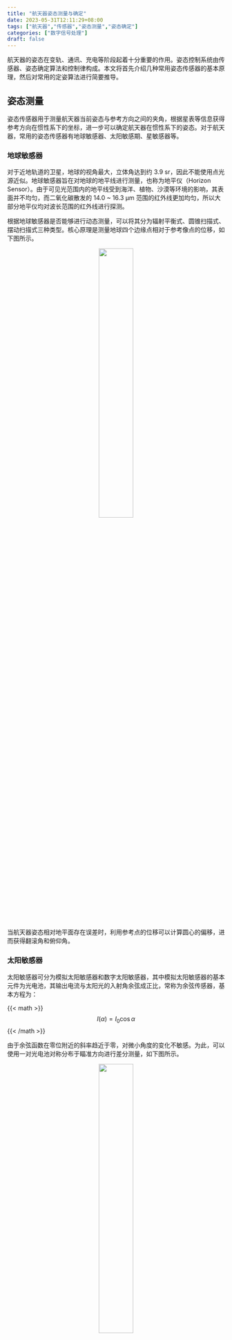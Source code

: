```yaml
---
title: "航天器姿态测量与确定"
date: 2023-05-31T12:11:29+08:00
tags: ["航天器","传感器","姿态测量","姿态确定"]
categories: ["数字信号处理"]
draft: false
---
```


航天器的姿态在变轨、通讯、充电等阶段起着十分重要的作用。姿态控制系统由传感器、姿态确定算法和控制律构成。本文将首先介绍几种常用姿态传感器的基本原理，然后对常用的定姿算法进行简要推导。

<!--more-->




## 姿态测量

姿态传感器用于测量航天器当前姿态与参考方向之间的夹角，根据星表等信息获得参考方向在惯性系下的坐标，进一步可以确定航天器在惯性系下的姿态。对于航天器，常用的姿态传感器有地球敏感器、太阳敏感期、星敏感器等。

### 地球敏感器

对于近地轨道的卫星，地球的视角最大，立体角达到约 3.9 sr，因此不能使用点光源近似。地球敏感器旨在对地球的地平线进行测量，也称为地平仪（Horizon Sensor）。由于可见光范围内的地平线受到海洋、植物、沙漠等环境的影响，其表面并不均匀，而二氧化碳散发的 14.0 ~ 16.3 μm 范围的红外线更加均匀，所以大部分地平仪均对波长范围的红外线进行探测。

根据地球敏感器是否能够进行动态测量，可以将其分为辐射平衡式、圆锥扫描式、摆动扫描式三种类型。核心原理是测量地球四个边缘点相对于参考像点的位移，如下图所示。

<div align=center>
    <img src=./HorizonSensor.png width=40% />
</div>

当航天器姿态相对地平面存在误差时，利用参考点的位移可以计算圆心的偏移，进而获得翻滚角和俯仰角。


### 太阳敏感器

太阳敏感器可分为模拟太阳敏感器和数字太阳敏感器，其中模拟太阳敏感器的基本元件为光电池，其输出电流与太阳光的入射角余弦成正比，常称为余弦传感器，基本方程为：

{{< math >}}$$
    I(\alpha) = I_0 \cos \alpha
$${{< /math >}}

由于余弦函数在零位附近的斜率趋近于零，对微小角度的变化不敏感。为此，可以使用一对光电池对称分布于瞄准方向进行差分测量，如下图所示。

<div align=center>
    <img src=./AnalogSunSensor.png width=40% />
</div>

在这种布局下，两个光电池电流信号的差为：

{{< math >}}$$
    \Delta I (\alpha) = I_0 \cos \left( \alpha_0 - \alpha \right) - I_0 \cos \left( \alpha_0 + \alpha \right) = 2I_0 \sin\alpha_0 \sin \alpha
$${{< /math >}}

此时传感器在零位附近具有 $2I_0\sin\alpha_0$ 的斜率，提高了小角度检测的灵敏度。


<div align=center>
    <img src=./DigitalSunSensor.png width=50% />
</div>

上图给出了数字太阳敏感器示意图：太阳光线首先通过顶层的狭缝变成线光源，以进行单方向入射角的测量。中间层具有不同尺寸的孔位用于编码（Gray Code），底层则是多个光电池用于检测太阳光是否透过编码孔位。由于光电池与入射角的余弦成正比，编码时的阈值会随之变动。因此，图中中间层最外侧的空隙允许所有视场（FoV：Field of View）内的光线透过，其下方光电池的电流作为阈值，作为其他光电池是否接收到光照的判据。第二个空隙为符号位，用于判断太阳光的入射方向；结合其他空隙的编码，可以将入射角进行量化，量化误差 $\rho_s$ 与位数 $\mu_s$ 的关系为：

{{< math >}}$$
    \rho_s = \frac{\alpha_\mathrm{max}}{2^{\mu_s-1}}
$${{< /math >}}

<div align=center>
    <img src=./DirectionMeasurement.png width=40% />
</div>

使用两个正交布置的单自由度太阳敏感器可以分别获得太阳方向在两个测量平面内投影与瞄准方向的夹角。设太阳敏感器测量坐标系与本体系相同，如上图所示。本体系下太阳的方向坐标记为 $\mathbf{s}^b = [s_1,\,s_2,\,s_3]^\mathrm{T}$，可以根据测得的夹角 $\alpha$ 和 $\beta$ 按下式计算：

{{< math >}}$$
    \mathbf{s}^b = \begin{bmatrix} s_1 \\ s_2 \\ s_3\end{bmatrix} 
        = \frac{1}{\sqrt{ 1 + \tan^2 \alpha + \tan^2 \beta}}
            \begin{bmatrix} \tan\alpha \\ \tan\beta \\ 1 \end{bmatrix} 
$${{< /math >}}



### 星敏感器

星敏感器本质为数码相机，基本结构如下图所示。恒星发出的光线经过透镜汇聚与焦平面，焦平面由电荷耦合元件（CCD：Charge-Coupled Device）或者互补金属氧化物半导体（CMOS：Complementary Metal-Oxide Semiconductor）构成像素点对平面坐标进行量化。其中，CCD 具有更低的噪声，但更容易受到辐射的破坏；COMS 更能够抵抗环境的不利影响，且具有更大的视场。 CMOS 的技术与微处理器的技术相同，因此像素点兼具数据处理功能，称为有源像素传感器（APS：Active Pixel Sensor）。

<div align=center>
    <img src=./CCDorAPS.png width=50% />
</div>


不同于地球敏感器和太阳敏感器具有特定的参考对象，星敏感器能够针对亮度达到一定阈值的许多恒星同时进行探测。因此，为了确定航天器的姿态，还需要对恒星进行识别，这使得星敏感器的数据处理依赖于复杂的匹配算法。星敏感器的数据刷新率一般在 0.5 Hz 到 10 Hz 之间。根据星敏感器是否对准已知恒星，可以分为两种工作模式：

- 初始姿态对准模式：该模式也被称为空间迷失模式（lost-in-space mode）。在这种情况下，星敏感器需要扫描整个视场，寻找最亮的像素簇，并至少计算三个簇的中心位置。根据间距、亮度以及其他特性在星表中搜索目标恒星。这个过程可以在数秒内完成；
- 跟踪模式：在星敏感器识别了特定的恒星后，航天器的姿态可以确定。相比于初始姿态对准模式，由于提前知道了航天器的姿态，在进行星表匹配时会简单很多。


星敏感器受到多种噪声的影响：其中光学失真可以通过标定进行校准；温度效应则可以通过温控将其影响最小化。除此之外，星敏感器还会受到散粒噪声的影响，可以通过增大望远镜孔径或延长积分时间来减小其影响。在没有光照时，暗电流也会引入误差，但可以通过对焦平面降温进行抑制；必要情况下，星敏感器的算法需要考虑暗电流引起的热像素的影响，将其在数据处理中予以扣除；另一方面，在确定姿态时，星表的误差也是姿态误差的一个来源，其中包括：恒星自身的微小运动、航天器位置引入的视差和恒星像差。下表给出了部分科学任务卫星的星敏感器性能对比：


| 任务            | 时间  | 视场 [°]   | 精度（P/Y，R）["] | 刷新率 [Hz]  |
| :---:           | :---: | :---:      | :---:              | :---:       |
| GRACE           | 2002  | [±7, ±9.5] | [2.1, 16.5]        | 1           |
| LISA Pathfinder | 2015  | 22         | [<1, <5]           | 2           |
| GRACE-FO        | 2018  | [±18, ±16] | [2.8, 23.7]        | 2           |



## 姿态确定

姿态传感器给出了参考方向与传感器瞄准方向之间的夹角，结合传感器的安装信息，可以获得参考方向在航天器本体系下的坐标表示。为了进一步确定航天器的姿态，需要通过星表获得参考方向在惯性系下的坐标表示，并使用姿态确定算法计算姿态矩阵或四元数。本节简要介绍几种常用的定姿算法。

### TRIAD 算法

TRIAD 算法（TRIaxial Attitude Determination）是最早发表的定姿算法，只需要对两个方向进行测量。其核心思想是根据两个参考矢量方向构造 TRIAD 坐标系，分别通过姿态传感器确定 TRIAD 坐标系与航天器本体坐标系的关系以及通过星表确定 TRIAD 坐标系与惯性系的关系，最后利用姿态矩阵的性质计算航天器的姿态。

<div align=center>
    <img src=./AttitudeDetermination.png width=70% />
</div>

如上图所示，将航天器到远方恒星的单位矢量分别记做 $\vec{s}_1$ 和 $\vec{s}_2$，则 TRIAD 坐标系定义为：

{{< math >}}$$
    \vec{t}_1 = \vec{s}_1 ,\quad 
    \vec{t}_2 = \frac{\vec{s}_1 \times \vec{s}_2}{\left\|\vec{s}_1 \times \vec{s}_2\right\|} ,\quad
    \vec{t}_3 = \vec{t}_1 \times \vec{t}_2
$${{< /math >}}

利用星敏感器可以计算恒星方向在本体参考系下的坐标 $\mathbf{s}_1^b$ 和 $\mathbf{s}_2^b$，因此 TRIAD 与本体系之间的坐标变换矩阵为：

{{< math >}}$$
    R_t^b = \begin{bmatrix} \mathbf{t}_1^b & \mathbf{t}_2^b & \mathbf{t}_3^b  \end{bmatrix}
$${{< /math >}}

同理，利用星表获得恒星方向在惯性系下的坐标，进而可以获得 TRIAD 与惯性系之间的关系：

{{< math >}}$$
    R_t^i = \begin{bmatrix} \mathbf{t}_1^i & \mathbf{t}_2^i & \mathbf{t}_3^i  \end{bmatrix}
$${{< /math >}}

因此航天器的姿态矩阵为：

{{< math >}}$$
    R_s^i =R_t^i R_b^t = R_t^i \left( R_t^b \right)^\mathrm{T}
$${{< /math >}}


### QUEST 算法

当可测的方向多于两个，且测量精度不同时，TRIAD 算法的使用将受到限制。这时的定姿问题可以转化为最优化问题：即寻找姿态矩阵 $R = R_b^i$ 使得误差的平方加权和最小，用数学表述为：

{{< math >}}$$
    \mathop{\arg\min}_R J(R),\quad
    J(R) = \frac{1}{2} \sum_{j=1}^m w_j \left\| \breve{\mathbf{s}}_j^b - R^\mathrm{T}\breve{\mathbf{s}}_j^i \right\|^2 
$${{< /math >}}

这个问题被称为 Wahba 问题，其中 $w_j$ 为权值，一般有：

{{< math >}}$$
    \sum_{j=1}^m  w_j = w_0 = 1
$${{< /math >}}

考察优化目标函数：

{{< math >}}$$
    \begin{aligned}
        J(R) &= \frac{1}{2} \sum_{j=1}^m  w_j \left( \breve{\mathbf{s}}_j^b - R^\mathrm{T}\breve{\mathbf{s}}_j^i \right)^\mathrm{T} 
            \left( \breve{\mathbf{s}}_j^b - R^\mathrm{T}\breve{\mathbf{s}}_j^i \right) \\
             &= \frac{1}{2} \sum_{j=1}^m \left(2 - 2  \bigl(\breve{\mathbf{s}}_j^i \bigr)^\mathrm{T} R \breve{\mathbf{s}}_j^b\right) \\
             &= w_0 - \sum_{j=1}^m \bigl(\breve{\mathbf{s}}_j^i \bigr)^\mathrm{T} R \breve{\mathbf{s}}_j^b \\
             &= w_0 - \sum_{j=1}^m \mathrm{tr} \left( w_j \breve{\mathbf{s}}_j^b \bigl( R^\mathrm{T} \breve{\mathbf{s}}_j^i  \bigr)^\mathrm{T}  \right) \\
             &= w_0 - \mathrm{tr} \left( \sum_{j=1}^m \left( w_j \breve{\mathbf{s}}_j^b \bigl(\breve{\mathbf{s}}_j^i \bigr)^\mathrm{T} \right) R \right)
    \end{aligned}
$${{< /math >}}


定义矩阵 $W$ 为：

{{< math >}}$$
    W = \sum_{j=1}^m \left( w_j \breve{\mathbf{s}}_j^b \bigl(\breve{\mathbf{s}}_j^i \bigr)^\mathrm{T} \right)
$${{< /math >}}

原优化目标可转化为：

{{< math >}}$$
    \mathop{\arg\min}_R J(R) \quad \rightarrow \quad
    \mathop{\arg\max}_R \mathrm{tr}\bigl( WR \bigr) = \mathop{\arg\max}_R \mathrm{tr}\bigl( RW \bigr)
$${{< /math >}}

姿态矩阵 $R$ 有 $9$ 个参数，但只有 $3$ 个自由度，为了便于数值计算，矩阵表述转化为四元数 {{< math >}}$\mathfrak{q} = \mathfrak{q}_s^i = [q_0,\,q_1,\,q_2,\,q_3]^\mathrm{T}${{< /math >}}，上式可化为：

{{< math >}}$$
    \begin{aligned}
        \mathrm{tr}\bigl( RW \bigr) &= \mathrm{tr}\Bigl( 
            \bigl(2 \mathbf{q} \mathbf{q}^\mathrm{T} + (q_0^2 - \mathbf{q}^\mathrm{T} \mathbf{q})I + 2q_0 \mathbf{q} \times \bigr) 
            W \Bigr) \\
        &= \mathfrak{q}^\mathrm{T} \begin{bmatrix} w & \mathbf{w}^\mathrm{T} \\ \mathbf{w} & W + W^\mathrm{T} - wI \end{bmatrix} \mathfrak{q}
    \end{aligned}
$${{< /math >}}


其中：

{{< math >}}$$
    w = \mathrm{tr}(W),\quad
    \mathbf{w} = \sum_{j=1}^m w_j \breve{\mathbf{s}}_j^b \times \breve{\mathbf{s}}_j^i ,\quad
    Q = \begin{bmatrix} w & \mathbf{w}^\mathrm{T} \\ \mathbf{w} & W + W^\mathrm{T} - wI \end{bmatrix}
$${{< /math >}}

在四元数表述下，Wahba 问题变为有约束条件下的极值问题：

{{< math >}}$$
     \mathop{\arg\max}_\mathfrak{q} \mathfrak{q}^\mathrm{T} Q \mathfrak{q} ,\quad
     \mathfrak{q}^\mathrm{T} \mathfrak{q} = 1
$${{< /math >}}

这类问题可以利用拉格朗日乘数法进行求解，记：

{{< math >}}$$
    L(\mathfrak{q},\,\lambda) = \frac{1}{2} \mathfrak{q}^\mathrm{T} Q \mathfrak{q} + \lambda \bigl( 1 - \mathfrak{q}^\mathrm{T} \mathfrak{q} \bigr)
$${{< /math >}}

则优化问题的解由下述方程组给出：

{{< math >}}$$
    \left\{
    \begin{aligned}
        \frac{\partial L}{\mathfrak{q}} &= (Q-\lambda I) \mathfrak{q} = 0 \\
        \frac{\partial L}{\lambda} &= 1 - \mathfrak{q}^\mathrm{T} \mathfrak{q} = 0
    \end{aligned}
    \right.
$${{< /math >}}

进一步分析可知，最优四元数为矩阵 $Q$ 最大特征值对应的特征向量。因此姿态四元数的获取可以依据矩阵的特征值分解得到，这种方法称为 Q 方法（Q-Method）。

由于最优解只与 $Q$ 矩阵的最大特征值相关，分解全部特征值会增加不必要的计算量。QUEST 算法利用解的特性避免了特征值分解，其基本思想为：构造 $Q$ 矩阵后计算其特征多项式，取初值 {{< math >}}$\hat{\lambda}_{\mathrm{max},0} = w_0 = 1${{< /math >}} 进行牛顿迭代计算最大特征值，利用 {{< math >}}$(Q-\hat{\lambda}_\mathrm{max} I) \mathfrak{q} = 0${{< /math >}} 求解四元数。更进一步地，使用吉布斯参数 $\mathbf{p} = \mathbf{q}/q_0$ 可以简化计算，最后结果为：

{{< math >}}$$
    \begin{aligned}
        \mathbf{p} &= \Bigl( \bigl( \hat{\lambda}_\mathrm{max} + w\bigr)I - \bigl( W + W^\mathrm{T} \bigr) \Bigr)^{-1} \mathbf{w} \\
        \hat{\mathfrak{q}} &= \frac{1}{\sqrt{1+\mathbf{p}^\mathrm{T}\mathbf{p}}} \begin{bmatrix} 1 \\ \mathbf{p} \end{bmatrix}
    \end{aligned}
$${{< /math >}}


### 状态估计器

QUEST 算法允许将多个姿态传感器的数据进行融合，使用状态估计器可以进一步将不同类型传感器的数据进行融合，如融合陀螺仪和星敏感器的数据对姿态进行估计。状态估计器的基本思路如下图所示，针对航天器的运动学模型构造实时运行的数值模型，将测得的角速度输入给数值模型，利用姿态估计误差 $\tilde{\mathfrak{q}}=\hat{\mathfrak{q}}^{-1}\otimes \breve{\mathfrak{q}}$ 进行反馈，可以对状态进行修正。进一步，如果对扰动进行建模，还能够对陀螺仪的零偏进行修正，进一步提高姿态的估计精度。

<div align=center>
    <img src=./SensorFusion.png width=60% />
</div>

图中的反馈可以使用卡尔曼增益以获得最优估计，参考之前讨论的[卡尔曼滤波简介]({{< ref "../../control/KalmanFilter/index.md" >}})。需要注意的是，由于姿态的运动学方程是非线性的，应当基于上一次的后验估计对模型进行线性化，构成扩展卡尔曼滤波器（EKF：Extended Kalman Filter）。对于频域设计而言，可以使用适当的极点配置设计环路的灵敏度函数，这一点我们将在以后的模型嵌入控制（EMC：Embedded Model Control）中进行详细讨论。


## 参考文献


1. 吕振铎, 雷拥军. 卫星姿态测量与确定. 国防工业出版社. 2013.
2. E. Canuto, C. Novara, D. Carlucci, et al. Spacecraft Dynamics and Control: The Embedded Model Control Approach. Butterworth-Heinemann. 2018.
3. Spacecraft Sun Sensors. NASA Space Vehicle Design Criteria (Guidance and Control). 1970.
4. F.L. Markley, J.L. Crassidis. Fundamentals of Spacecraft Attitude Determination and Control. Springer. 2014.
5. C. Dunn, W. Bertiger, G. Franklin, et al. The Instrument on NASA’s GRACE Mission: Augmentation of GPS to Achieve Unprecedented Gravity Field Measurements. 15th International Technical Meeting of the Satellite Division of The Institute of Navigation. 2002.
6. J. Herman, D. Presti, A. Codazzi, C. Belle. Attitude Control for GRACE the First Low-Flying Satellite Formation. 18th International Symposium on Space Flight Dynamics. 2004.
7. L. Giulicchi, S.-F. Wu, T. Fenal. Attitude and orbit control systems for the LISA Pathfinder mission. Aerospace Science and Technology. 2013.
8. [LISA Pathfinder Spacecraft Overview](https://spaceflight101.com/lisa-pathfinder/li).
9. C.R. Patel. Analyzing and monitoring GRACE-FO star camera performance in a changing environment. The University of Texas at Austin. 2020.


